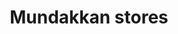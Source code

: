 ---
title: "Mundakkan stores"
url: /moolankave-sulthan-bathery/mundakkan-stores/
shop: supermarket
---